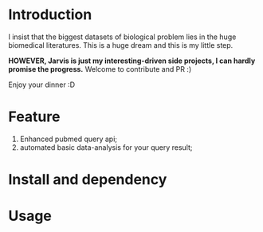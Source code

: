 # Introduction


I insist that the biggest datasets of biological problem lies in the huge biomedical literatures. This is a huge dream and this is my little step.

**HOWEVER, Jarvis is just my interesting-driven side projects, I can hardly promise the progress.** Welcome to contribute and PR :)

Enjoy your dinner :D

# Feature
1. Enhanced pubmed query api;
2. automated basic data-analysis for your query result;



# Install and dependency

# Usage

# 
